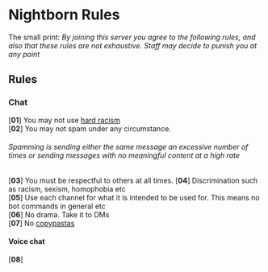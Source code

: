 # Nightborn Rules
The small print: *By joining this server you agree to the following rules, and also that these rules are not exhaustive. Staff may decide to punish you at any point*

## Rules
### Chat
[**01**] You may not use [hard racism](https://www.urbandictionary.com/define.php?term=the%20hard%20r)  
[**02**] You may not spam under any circumstance.  
###### Spamming is sending either the same message an excessive number of times or sending messages with no meaningful content at a high rate
[**03**] You must be respectful to others at all times.
[**04**] Discrimination such as racism, sexism, homophobia etc  
[**05**] Use each channel for what it is intended to be used for. This means no bot commands in general etc  
[**06**] No drama. Take it to DMs  
[**07**] No [copypastas](https://www.urbandictionary.com/define.php?term=copypasta)
#### Voice chat
[**08**] 